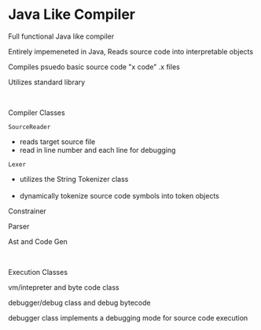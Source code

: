 

<h1>Java Like Compiler </h1>

Full functional Java like compiler

Entirely impemeneted in Java, Reads source code into interpretable objects

Compiles psuedo basic source code "x code" .x files

Utilizes standard library

<br>

Compiler Classes

`SourceReader`
 <ul>
  <li>reads target source file </li>
 <li>read in line number and each line for debugging</li>
 
 </ul>

`Lexer` 
 <ul> 
   <li>utilizes the String Tokenizer class </li>
   <li>dynamically tokenize source code symbols into token objects</li>
</ul>


Constrainer 

Parser 

Ast and Code Gen


<br>

Execution Classes
 
vm/intepreter and byte code class
 
debugger/debug class and debug bytecode


debugger class implements a debugging mode for source code execution 
